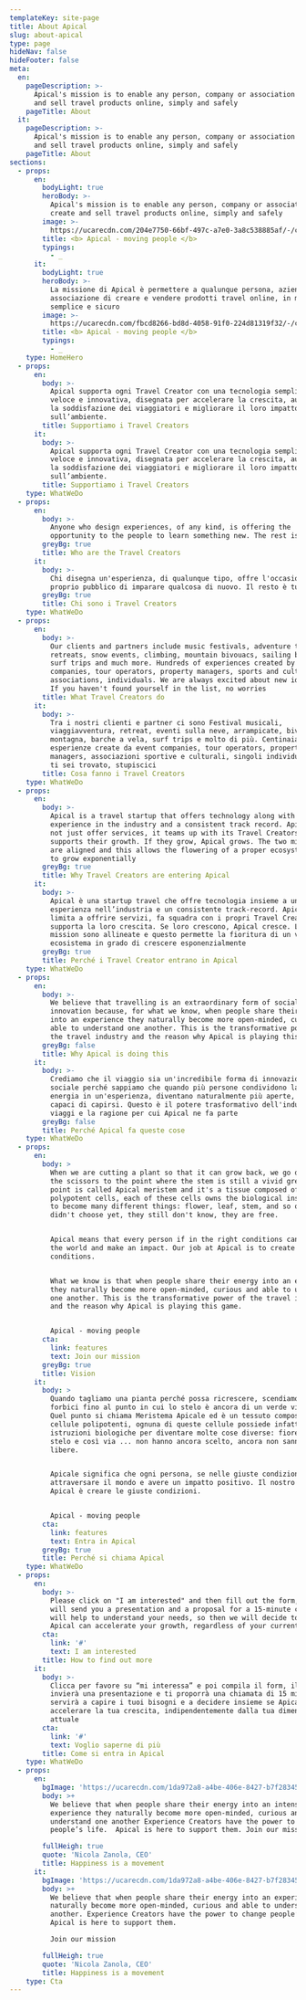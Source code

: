 ```yaml
---
templateKey: site-page
title: About Apical
slug: about-apical
type: page
hideNav: false
hideFooter: false
meta:
  en:
    pageDescription: >-
      Apical's mission is to enable any person, company or association to create
      and sell travel products online, simply and safely
    pageTitle: About
  it:
    pageDescription: >-
      Apical's mission is to enable any person, company or association to create
      and sell travel products online, simply and safely
    pageTitle: About
sections:
  - props:
      en:
        bodyLight: true
        heroBody: >-
          Apical's mission is to enable any person, company or association to
          create and sell travel products online, simply and safely
        image: >-
          https://ucarecdn.com/204e7750-66bf-497c-a7e0-3a8c538885af/-/crop/3648x2933/0,0/-/preview/
        title: <b> Apical - moving people </b>
        typings:
          - _
      it:
        bodyLight: true
        heroBody: >-
          La missione di Apical è permettere a qualunque persona, azienda o
          associazione di creare e vendere prodotti travel online, in modo
          semplice e sicuro
        image: >-
          https://ucarecdn.com/fbcd8266-bd8d-4058-91f0-224d81319f32/-/crop/3648x2990/0,0/-/preview/
        title: <b> Apical - moving people </b>
        typings:
          - _
    type: HomeHero
  - props:
      en:
        body: >-
          Apical supporta ogni Travel Creator con una tecnologia semplice,
          veloce e innovativa, disegnata per accelerare la crescita, aumentare
          la soddisfazione dei viaggiatori e migliorare il loro impatto
          sull’ambiente.
        title: Supportiamo i Travel Creators
      it:
        body: >-
          Apical supporta ogni Travel Creator con una tecnologia semplice,
          veloce e innovativa, disegnata per accelerare la crescita, aumentare
          la soddisfazione dei viaggiatori e migliorare il loro impatto
          sull’ambiente.
        title: Supportiamo i Travel Creators
    type: WhatWeDo
  - props:
      en:
        body: >-
          Anyone who design experiences, of any kind, is offering the
          opportunity to the people to learn something new. The rest is tourism
        greyBg: true
        title: Who are the Travel Creators
      it:
        body: >-
          Chi disegna un'esperienza, di qualunque tipo, offre l'occasione al
          proprio pubblico di imparare qualcosa di nuovo. Il resto è turismo
        greyBg: true
        title: Chi sono i Travel Creators
    type: WhatWeDo
  - props:
      en:
        body: >-
          Our clients and partners include music festivals, adventure tours,
          retreats, snow events, climbing, mountain bivouacs, sailing boats,
          surf trips and much more. Hundreds of experiences created by event
          companies, tour operators, property managers, sports and cultural
          associations, individuals. We are always excited about new ideas, so
          If you haven't found yourself in the list, no worries
        title: What Travel Creators do
      it:
        body: >-
          Tra i nostri clienti e partner ci sono Festival musicali,
          viaggiavventura, retreat, eventi sulla neve, arrampicate, bivacchi in
          montagna, barche a vela, surf trips e molto di più. Centinaia di
          esperienze create da event companies, tour operators, property
          managers, associazioni sportive e culturali, singoli individui. Se non
          ti sei trovato, stupiscici
        title: Cosa fanno i Travel Creators
    type: WhatWeDo
  - props:
      en:
        body: >-
          Apical is a travel startup that offers technology along with a strong
          experience in the industry and a consistent track record. Apical does
          not just offer services, it teams up with its Travel Creators and
          supports their growth. If they grow, Apical grows. The two missions
          are aligned and this allows the flowering of a proper ecosystem, able
          to grow exponentially
        greyBg: true
        title: Why Travel Creators are entering Apical
      it:
        body: >-
          Apical è una startup travel che offre tecnologia insieme a una forte
          esperienza nell’industria e un consistente track-record. Apical non si
          limita a offrire servizi, fa squadra con i propri Travel Creators e
          supporta la loro crescita. Se loro crescono, Apical cresce. Le due
          mission sono allineate e questo permette la fioritura di un vero
          ecosistema in grado di crescere esponenzialmente
        greyBg: true
        title: Perché i Travel Creator entrano in Apical
    type: WhatWeDo
  - props:
      en:
        body: >-
          We believe that travelling is an extraordinary form of social
          innovation because, for what we know, when people share their energy
          into an experience they naturally become more open-minded, curious and
          able to understand one another. This is the transformative power of
          the travel industry and the reason why Apical is playing this game
        greyBg: false
        title: Why Apical is doing this
      it:
        body: >-
          Crediamo che il viaggio sia un'incredibile forma di innovazione
          sociale perché sappiamo che quando più persone condividono la loro
          energia in un'esperienza, diventano naturalmente più aperte, curiose e
          capaci di capirsi. Questo è il potere trasformativo dell'industria dei
          viaggi e la ragione per cui Apical ne fa parte
        greyBg: false
        title: Perché Apical fa queste cose
    type: WhatWeDo
  - props:
      en:
        body: >
          When we are cutting a plant so that it can grow back, we go down with
          the scissors to the point where the stem is still a vivid green. That
          point is called Apical meristem and it's a tissue composed of
          polypotent cells, each of these cells owns the biological instructions
          to become many different things: flower, leaf, stem, and so on… they
          didn't choose yet, they still don't know, they are free.


          Apical means that every person if in the right conditions can cross
          the world and make an impact. Our job at Apical is to create the right
          conditions.


          What we know is that when people share their energy into an experience
          they naturally become more open-minded, curious and able to understand
          one another. This is the transformative power of the travel industry
          and the reason why Apical is playing this game.


          Apical - moving people
        cta:
          link: features
          text: Join our mission
        greyBg: true
        title: Vision
      it:
        body: >
          Quando tagliamo una pianta perché possa ricrescere, scendiamo con le
          forbici fino al punto in cui lo stelo è ancora di un verde vivido.
          Quel punto si chiama Meristema Apicale ed è un tessuto composto da
          cellule polipotenti, ognuna di queste cellule possiede infatti le
          istruzioni biologiche per diventare molte cose diverse: fiore, foglia,
          stelo e così via ... non hanno ancora scelto, ancora non sanno, sono
          libere.


          Apicale significa che ogni persona, se nelle giuste condizioni, può
          attraversare il mondo e avere un impatto positivo. Il nostro lavoro in
          Apical è creare le giuste condizioni.


          Apical - moving people
        cta:
          link: features
          text: Entra in Apical
        greyBg: true
        title: Perché si chiama Apical
    type: WhatWeDo
  - props:
      en:
        body: >-
          Please click on "I am interested" and then fill out the form, the team
          will send you a presentation and a proposal for a 15-minute call that
          will help to understand your needs, so then we will decide together if
          Apical can accelerate your growth, regardless of your current size
        cta:
          link: '#'
          text: I am interested
        title: How to find out more
      it:
        body: >-
          Clicca per favore su “mi interessa” e poi compila il form, il team ti
          invierà una presentazione e ti proporrà una chiamata di 15 minuti che
          servirà a capire i tuoi bisogni e a decidere insieme se Apical può
          accelerare la tua crescita, indipendentemente dalla tua dimensione
          attuale
        cta:
          link: '#'
          text: Voglio saperne di più
        title: Come si entra in Apical
    type: WhatWeDo
  - props:
      en:
        bgImage: 'https://ucarecdn.com/1da972a8-a4be-406e-8427-b7f28345439c/'
        body: >+
          We believe that when people share their energy into an intense
          experience they naturally become more open-minded, curious and able to
          understand one another Experience Creators have the power to change
          people’s life.  Apical is here to support them. Join our mission

        fullHeigh: true
        quote: 'Nicola Zanola, CEO'
        title: Happiness is a movement
      it:
        bgImage: 'https://ucarecdn.com/1da972a8-a4be-406e-8427-b7f28345439c/'
        body: >+
          We believe that when people share their energy into an experience they
          naturally become more open-minded, curious and able to understand one
          another. Experience Creators have the power to change people’s life. 
          Apical is here to support them. 

          Join our mission

        fullHeigh: true
        quote: 'Nicola Zanola, CEO'
        title: Happiness is a movement
    type: Cta
---
```


